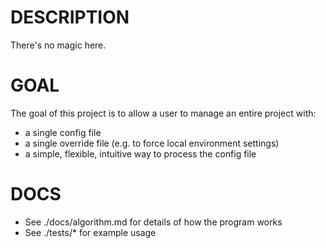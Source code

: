 # DESCRIPTION
There's no magic here.

# GOAL
The goal of this project is to allow a user to manage an entire project with:
- a single config file
- a single override file (e.g. to force local environment settings)
- a simple, flexible, intuitive way to process the config file

# DOCS
-  See ./docs/algorithm.md for details of how the program works
-  See ./tests/* for example usage
